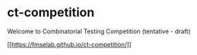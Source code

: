 # ct-competition
Welcome to Combinatorial Testing Competition (tentative - draft)


[[https://fmselab.github.io/ct-competition/]]

